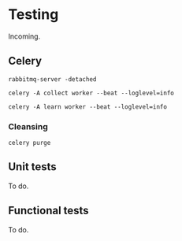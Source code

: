 # Testing

Incoming.

## Celery

`rabbitmq-server -detached`

`celery -A collect worker --beat --loglevel=info`

`celery -A learn worker --beat --loglevel=info`

### Cleansing

`celery purge`

## Unit tests

To do.


## Functional tests

To do.
